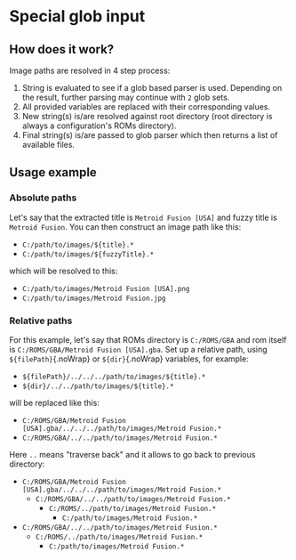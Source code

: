 # Special glob input

## How does it work?

Image paths are resolved in 4 step process:

1. String is evaluated to see if a glob based parser is used. Depending on the result, further parsing may continue with `2` glob sets.
1. All provided variables are replaced with their corresponding values.
1. New string(s) is/are resolved against root directory (root directory is always a configuration's ROMs directory).
1. Final string(s) is/are passed to glob parser which then returns a list of available files.

## Usage example

### Absolute paths

Let's say that the extracted title is `Metroid Fusion [USA]` and fuzzy title is `Metroid Fusion`. You can then construct an image path like this:

- `C:/path/to/images/${title}.*`
- `C:/path/to/images/${fuzzyTitle}.*`

which will be resolved to this:

- `C:/path/to/images/Metroid Fusion [USA].png`
- `C:/path/to/images/Metroid Fusion.jpg`

### Relative paths

For this example, let's say that ROMs directory is `C:/ROMS/GBA` and rom itself is `C:/ROMS/GBA/Metroid Fusion [USA].gba`. Set up a relative path, using `${filePath}`{.noWrap} or `${dir}`{.noWrap} variables, for example:

- `${filePath}/../../../path/to/images/${title}.*`
- `${dir}/../../path/to/images/${title}.*`

will be replaced like this:

- `C:/ROMS/GBA/Metroid Fusion [USA].gba/../../../path/to/images/Metroid Fusion.*`
- `C:/ROMS/GBA/../../path/to/images/Metroid Fusion.*`

Here `..` means "traverse back" and it allows to go back to previous directory:

- `C:/ROMS/GBA/Metroid Fusion [USA].gba/../../../path/to/images/Metroid Fusion.*`
  - `C:/ROMS/GBA/../../path/to/images/Metroid Fusion.*`
    - `C:/ROMS/../path/to/images/Metroid Fusion.*`
      - `C:/path/to/images/Metroid Fusion.*`
- `C:/ROMS/GBA/../../path/to/images/Metroid Fusion.*`
  - `C:/ROMS/../path/to/images/Metroid Fusion.*`
    - `C:/path/to/images/Metroid Fusion.*`
